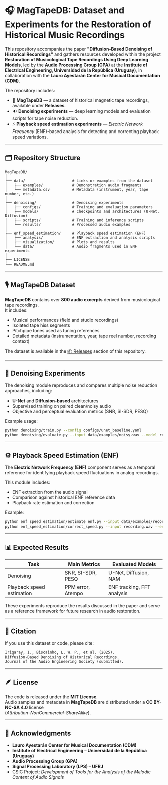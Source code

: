 # 🎧 MagTapeDB: Dataset and Experiments for the Restoration of Historical Music Recordings

This repository accompanies the paper **"Diffusion-Based Denoising of Historical Recordings"** and gathers resources developed within the project **Restoration of Musicological Tape Recordings Using Deep Learning Models**, led by the **Audio Processing Group (GPA)** at the **Institute of Electrical Engineering, Universidad de la República (Uruguay)**, in collaboration with the **Lauro Ayestarán Center for Musical Documentation (CDM)**.

The repository includes:
- 🧩 **MagTapeDB** — a dataset of historical magnetic tape recordings, available under **Releases**.  
- 🔉 **Denoising experiments** — deep learning models and evaluation scripts for tape noise reduction.  
- ⚡ **Playback speed estimation experiments** — *Electric Network Frequency* (ENF)-based analysis for detecting and correcting playback speed variations.

---

## 🗂️ Repository Structure

```
MagTapeDB/
│
├── data/                     # Links or examples from the dataset
│   ├── examples/             # Demonstration audio fragments
│   └── metadata.csv          # Metadata (instrument, year, tape number, etc.)
│
├── denoising/                # Denoising experiments
│   ├── configs/              # Training and evaluation parameters
│   ├── models/               # Checkpoints and architectures (U-Net, Diffusion)
│   ├── scripts/              # Training and inference scripts
│   └── results/              # Processed audio examples
│
├── enf_speed_estimation/     # Playback speed estimation (ENF)
│   ├── analysis/             # ENF extraction and analysis scripts
│   ├── visualization/        # Plots and results
│   └── data/                 # Audio fragments used in ENF experiments
│
├── LICENSE
└── README.md
```

---

## 🎙️ MagTapeDB Dataset

**MagTapeDB** contains over **800 audio excerpts** derived from musicological tape recordings.  
It includes:

- Musical performances (field and studio recordings)  
- Isolated tape hiss segments  
- Pitchpipe tones used as tuning references  
- Detailed metadata (instrumentation, year, tape reel number, recording context)

The dataset is available in the [📦 Releases](../../releases) section of this repository.

---

## 🧠 Denoising Experiments

The denoising module reproduces and compares multiple noise reduction approaches, including:

- **U-Net** and **Diffusion-based** architectures  
- Supervised training on paired clean/noisy audio  
- Objective and perceptual evaluation metrics (SNR, SI-SDR, PESQ)

Example usage:

```bash
python denoising/train.py --config configs/unet_baseline.yaml
python denoising/evaluate.py --input data/examples/noisy.wav --model results/checkpoints/unet_latest.pth
```

---

## ⚙️ Playback Speed Estimation (ENF)

The **Electric Network Frequency (ENF)** component serves as a temporal reference for identifying playback speed fluctuations in analog recordings.

This module includes:
- ENF extraction from the audio signal  
- Comparison against historical ENF reference data  
- Playback rate estimation and correction

Example:

```bash
python enf_speed_estimation/estimate_enf.py --input data/examples/recording.wav
python enf_speed_estimation/correct_speed.py --input recording.wav --enf_data enf_track.npy
```

---

## 📊 Expected Results

| Task                      | Main Metrics         | Evaluated Models           |
|----------------------------|----------------------|-----------------------------|
| Denoising                 | SNR, SI-SDR, PESQ    | U-Net, Diffusion, NAM      |
| Playback speed estimation  | PPM error, Δtempo    | ENF tracking, FFT analysis |

These experiments reproduce the results discussed in the paper and serve as a reference framework for future research in audio restoration.

---

## 🧾 Citation

If you use this dataset or code, please cite:

```
Irigaray, I., Biscainho, L. W. P., et al. (2025).
Diffusion-Based Denoising of Historical Recordings.
Journal of the Audio Engineering Society (submitted).
```

---

## 🪶 License

The code is released under the **MIT License**.  
Audio samples and metadata in **MagTapeDB** are distributed under a **CC BY-NC-SA 4.0** license  
(*Attribution–NonCommercial–ShareAlike*).

---

## 🤝 Acknowledgments

- **Lauro Ayestarán Center for Musical Documentation (CDM)**  
- **Institute of Electrical Engineering – Universidad de la República (Uruguay)**  
- **Audio Processing Group (GPA)**  
- **Signal Processing Laboratory (LPS) – UFRJ**  
- CSIC Project: *Development of Tools for the Analysis of the Melodic Content of Audio Signals*

